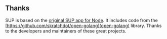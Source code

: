 

## Thanks

SUP is based on the [original SUP app for Node](https://github.com/ItsJonQ/sup). It includes code from the [https://github.com/skratchdot/open-golang](open-golang) library. Thanks to the developers and maintainers of these great projects.
